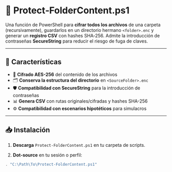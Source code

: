 # 🔐 Protect‑FolderContent.ps1

Una función de PowerShell para **cifrar todos los archivos** de una carpeta (recursivamente), guardarlos en un directorio hermano `<folder>.enc` y generar un **registro CSV** con hashes SHA‑256. Admite la introducción de contraseñas **SecureString** para reducir el riesgo de fuga de claves.

---

## 🚀 Características

- 🔏 **Cifrado AES-256** del contenido de los archivos
- 🗂️ **Conserva la estructura del directorio** en `<SourceFolder>.enc`
- 🛡️ **Compatibilidad con SecureString** para la introducción de contraseñas
- 📊 **Genera CSV** con rutas originales/cifradas y hashes SHA-256
- ⚙️ **Compatibilidad con escenarios hipotéticos** para simulacros

---

## 📥 Instalación

1. **Descarga** `Protect-FolderContent.ps1` en tu carpeta de scripts.

2. **Dot-source** en tu sesión o perfil:
```powershell
. "C:\Path\To\Protect-FolderContent.ps1"
